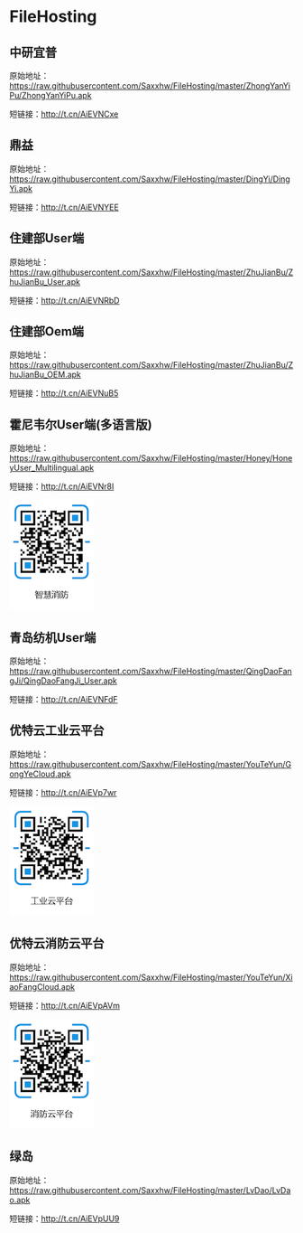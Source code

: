 
# FileHosting



## 中研宜普
原始地址：https://raw.githubusercontent.com/Saxxhw/FileHosting/master/ZhongYanYiPu/ZhongYanYiPu.apk

短链接：http://t.cn/AiEVNCxe

## 鼎益
原始地址：https://raw.githubusercontent.com/Saxxhw/FileHosting/master/DingYi/DingYi.apk

短链接：http://t.cn/AiEVNYEE 

## 住建部User端
原始地址：https://raw.githubusercontent.com/Saxxhw/FileHosting/master/ZhuJianBu/ZhuJianBu_User.apk

短链接：http://t.cn/AiEVNRbD

## 住建部Oem端
原始地址：https://raw.githubusercontent.com/Saxxhw/FileHosting/master/ZhuJianBu/ZhuJianBu_OEM.apk

短链接：http://t.cn/AiEVNuB5

## 霍尼韦尔User端(多语言版)
原始地址：https://raw.githubusercontent.com/Saxxhw/FileHosting/master/Honey/HoneyUser_Multilingual.apk

短链接：http://t.cn/AiEVNr8I

![Image text](https://github.com/Saxxhw/FileHosting/raw/master/Honey/智慧消防.png)

## 青岛纺机User端
原始地址：https://raw.githubusercontent.com/Saxxhw/FileHosting/master/QingDaoFangJi/QingDaoFangJi_User.apk

短链接：http://t.cn/AiEVNFdF

## 优特云工业云平台
原始地址：https://raw.githubusercontent.com/Saxxhw/FileHosting/master/YouTeYun/GongYeCloud.apk

短链接：http://t.cn/AiEVp7wr

![Image text](https://github.com/Saxxhw/FileHosting/raw/master/YouTeYun/工业云平台.png)

## 优特云消防云平台
原始地址：https://raw.githubusercontent.com/Saxxhw/FileHosting/master/YouTeYun/XiaoFangCloud.apk

短链接：http://t.cn/AiEVpAVm

![Image text](https://github.com/Saxxhw/FileHosting/raw/master/YouTeYun/消防云平台.png)

## 绿岛
原始地址：https://raw.githubusercontent.com/Saxxhw/FileHosting/master/LvDao/LvDao.apk

短链接：http://t.cn/AiEVpUU9
